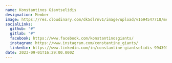 ```yaml
---
name: Konstantinos Giantselidis
designation: Member
image: https://res.cloudinary.com/dk5dlrnv1/image/upload/v1694547718/members/giantselidis_cvvogg.jpg
socialLinks:
  github: "#"
  gitlab: "#"
  facebook: https://www.facebook.com/konstantinosgiants/
  instagram: https://www.instagram.com/constantine_giants/
  linkedin: https://www.linkedin.com/in/constantine-giantselidis-994393204/
date: 2023-09-01T16:29:00.000Z
---
```


